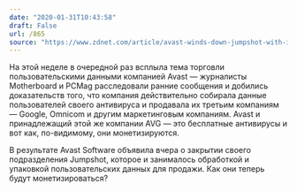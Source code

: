 ```yaml
---
date: "2020-01-31T10:43:58"
draft: False
url: /865
source: "https://www.zdnet.com/article/avast-winds-down-jumpshot-with-immediate-effect-cites-user-data-sales-and-privacy-concerns/"
---
```


На этой неделе в очередной раз всплыла тема торговли пользовательскими данными компанией Avast — журналисты Motherboard и PCMag расследовали ранние сообщения и добились доказательств того, что компания действительно собирала данные пользователей своего антивируса и продавала их третьим компаниям — Google, Omnicom и другим маркетинговым компаниям. Avast и принадлежащий этой же компании AVG — это бесплатные антивирусы и вот как, по-видимому, они монетизируются.

В результате Avast Software объявила вчера о закрытии своего подразделения Jumpshot, которое и занималось обработкой и упаковкой пользовательских данных для продажи. Как они теперь будут монетизироваться?
